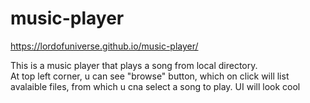 # music-player

https://lordofuniverse.github.io/music-player/


This is a music player that plays a song from local directory.<br>
At top left corner, u can see "browse" button, which on click will list avalaible files, from which u cna select a song to play. UI will look cool
